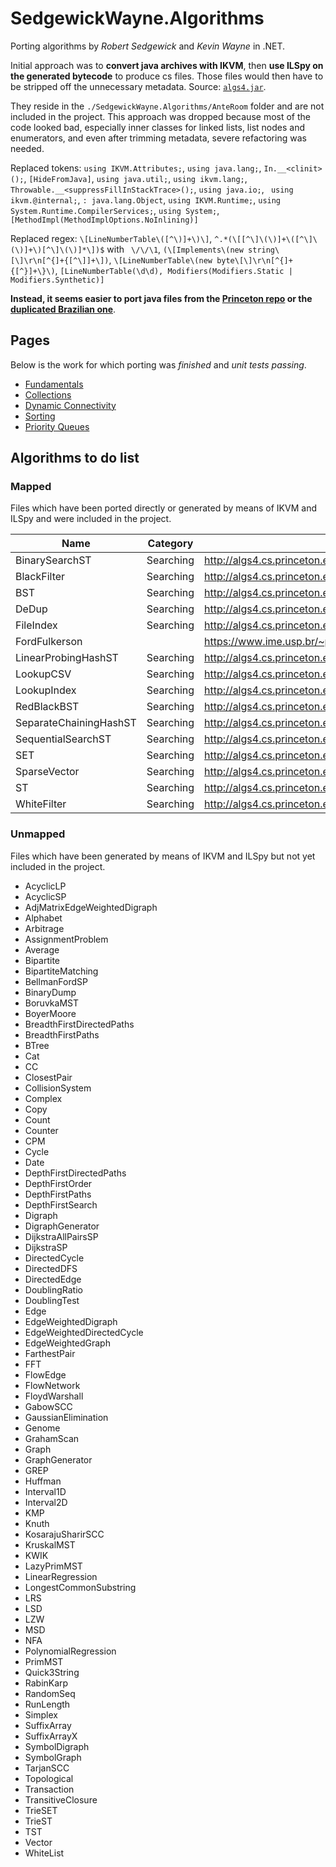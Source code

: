 # SedgewickWayne.Algorithms

Porting algorithms by _Robert Sedgewick_ and _Kevin Wayne_ in .NET.

Initial approach was to **convert java archives with IKVM**, then **use ILSpy on the generated bytecode** to produce cs files.
Those files would then have to be stripped off the unnecessary metadata. 
Source: [`algs4.jar`](https://algs4.cs.princeton.edu/code/algs4.jar).

They reside in the `./SedgewickWayne.Algorithms/AnteRoom` folder and are not included in the project.
This approach was dropped because most of the code looked bad, especially inner classes for linked lists, list nodes and enumerators, and even after trimming metadata, severe refactoring was needed.

Replaced tokens: `using IKVM.Attributes;`, `using java.lang;`, `In.__<clinit>();`, `[HideFromJava]`, `using java.util;`, `using ikvm.lang;`, ` Throwable.__<suppressFillInStackTrace>();`, `using java.io;`, ` using ikvm.@internal;`, `: java.lang.Object`, `using IKVM.Runtime;`, `using System.Runtime.CompilerServices;`, `using System;`, `[MethodImpl(MethodImplOptions.NoInlining)]`

Replaced regex: `\[LineNumberTable\([^\)]+\)\]`, `^.*(\[[^\]\(\)]+\([^\]\(\)]+\)[^\]\(\)]*\])$` with ` \/\/\1`, `(\[Implements\(new string\[\]\r\n[^{]+{[^\]]+\])`, `\[LineNumberTable\(new byte\[\]\r\n[^{]+{[^}]+\}\)`, `[LineNumberTable(\d\d), Modifiers(Modifiers.Static | Modifiers.Synthetic)]`

**Instead, it seems easier to port java files from the [Princeton repo](http://algs4.cs.princeton.edu) or the [duplicated Brazilian one](https://www.ime.usp.br/~pf/sedgewick-wayne/algs4/)**.

## Pages

Below is the work for which porting was _finished_ and _unit tests passing_.

+ [Fundamentals](./doc/fndmntl.md)
+ [Collections](./doc/col.md)
+ [Dynamic Connectivity](./doc/uf.md)
+ [Sorting](./doc/sort.md)
+ [Priority Queues](./doc/pq.md)

## Algorithms to do list

### Mapped

Files which have been ported directly or generated by means of IKVM and ILSpy and were included in the project.

Name | Category | Princeton java link | Done
--- | --- | --- | ---
BinarySearchST                |  Searching                    | http://algs4.cs.princeton.edu/31elementary/BinarySearchST.java.html
BlackFilter                   |  Searching                    | http://algs4.cs.princeton.edu/31elementary
BST                           |  Searching                    | http://algs4.cs.princeton.edu/32bst/BST.java.html
DeDup                         |  Searching                    | http://algs4.cs.princeton.edu/31elementary
FileIndex                     |  Searching                    | http://algs4.cs.princeton.edu/31elementary
FordFulkerson                 |                               | https://www.ime.usp.br/~pf/sedgewick-wayne/algs4/FordFulkerson.java
LinearProbingHashST           |  Searching                    | http://algs4.cs.princeton.edu/34hash/LinearProbingHashST.java.html
LookupCSV                     |  Searching                    | http://algs4.cs.princeton.edu/31elementary
LookupIndex                   |  Searching                    | http://algs4.cs.princeton.edu/31elementary
RedBlackBST                   |  Searching                    | http://algs4.cs.princeton.edu/33balanced/RedBlackLiteBST.java.html
SeparateChainingHashST        |  Searching                    | http://algs4.cs.princeton.edu/31elementary
SequentialSearchST            |  Searching                    | http://algs4.cs.princeton.edu/31elementary/SequentialSearchST.java.html 
SET                           |  Searching                    | http://algs4.cs.princeton.edu/31elementary
SparseVector                  |  Searching                    | http://algs4.cs.princeton.edu/31elementary
ST                            |  Searching                    | http://algs4.cs.princeton.edu/35applications/ST.java.html
WhiteFilter                   |  Searching                    | http://algs4.cs.princeton.edu/31elementary

### Unmapped

Files which have been generated by means of IKVM and ILSpy but not yet included in the project.

- AcyclicLP                     
- AcyclicSP                     
- AdjMatrixEdgeWeightedDigraph  
- Alphabet                      
- Arbitrage                     
- AssignmentProblem             
- Average                       
- Bipartite                     
- BipartiteMatching             
- BellmanFordSP                 
- BinaryDump                    
- BoruvkaMST                    
- BoyerMoore                    
- BreadthFirstDirectedPaths     
- BreadthFirstPaths             
- BTree                         
- Cat                           
- CC                            
- ClosestPair                   
- CollisionSystem               
- Complex                       
- Copy                          
- Count                         
- Counter                       
- CPM                           
- Cycle                         
- Date                          
- DepthFirstDirectedPaths       
- DepthFirstOrder               
- DepthFirstPaths               
- DepthFirstSearch              
- Digraph                       
- DigraphGenerator              
- DijkstraAllPairsSP            
- DijkstraSP                    
- DirectedCycle                 
- DirectedDFS                   
- DirectedEdge                  
- DoublingRatio                 
- DoublingTest                  
- Edge                          
- EdgeWeightedDigraph           
- EdgeWeightedDirectedCycle     
- EdgeWeightedGraph             
- FarthestPair                  
- FFT                           
- FlowEdge                      
- FlowNetwork                   
- FloydWarshall                 
- GabowSCC                      
- GaussianElimination           
- Genome                        
- GrahamScan                    
- Graph                         
- GraphGenerator                
- GREP                          
- Huffman                       
- Interval1D                    
- Interval2D                    
- KMP                           
- Knuth                         
- KosarajuSharirSCC             
- KruskalMST                    
- KWIK                          
- LazyPrimMST                   
- LinearRegression              
- LongestCommonSubstring        
- LRS                           
- LSD                           
- LZW                           
- MSD                           
- NFA                           
- PolynomialRegression          
- PrimMST                       
- Quick3String                  
- RabinKarp                     
- RandomSeq                     
- RunLength                     
- Simplex
- SuffixArray                   
- SuffixArrayX                  
- SymbolDigraph                 
- SymbolGraph                   
- TarjanSCC                     
- Topological                   
- Transaction                   
- TransitiveClosure             
- TrieSET                       
- TrieST                        
- TST                           
- Vector                        
- WhiteList                     